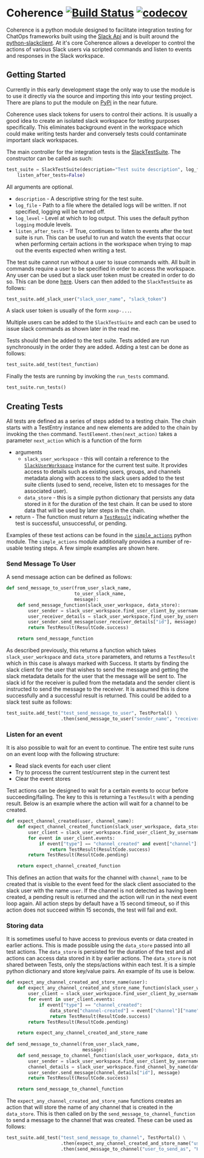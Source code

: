 
# Coherence [![Build Status](https://travis-ci.org/absa-subatomic/coherence.svg?branch=master)](https://travis-ci.org/absa-subatomic/coherence) [![codecov](https://codecov.io/gh/absa-subatomic/coherence/branch/master/graph/badge.svg)](https://codecov.io/gh/absa-subatomic/coherence)
Coherence is a python module designed to facilitate integration testing for ChatOps frameworks built using the
[Slack Api](https://api.slack.com/) and is built around the 
[python-slackclient](https://github.com/slackapi/python-slackclient). At it's core Coherence allows a developer to
control the actions of various Slack users via scripted commands and listen to events and responses in the Slack
workspace.

## Getting Started
Currently in this early development stage the only way to use the module is to use it directly via the source and 
importing this into your testing project. There are plans to put the module on 
[PyPi](https://github.com/absa-subatomic/coherence/issues/2) in the near future.

Coherence uses slack tokens for users to control their actions. It is usually a good idea to create an isolated
slack workspace for testing purposes specifically. This eliminates background event in the workspace which could make 
writing tests harder and conversely tests could contaminate important slack workspaces.

The main controller for the integration tests is the 
[SlackTestSuite](subatomic_coherence/slack_test_suite.py). The constructor
can be called as such:
```python
test_suite = SlackTestSuite(description="Test suite description", log_file="log_file.log", log_level=logging.INFO,
    listen_after_tests=False)
```
All arguments are optional. 
- `description` - A descriptive string for the test suite.
- `log_file` - Path to a file where the detailed logs will be written. If not specified, logging will be turned off.
- `log_level` - Level at which to log output. This uses the default python `logging` module levels.
- `listen_after_tests` - If True, continues to listen to events after the test suite is run. This can be useful to run
and watch the events that occur when performing certain actions in the workspace when trying to map out the events 
expected when writing a test.

The test suite cannot run without a user to issue commands with. All built in commands require a user to be specified
in order to access the workspace. Any user can be used but a slack user token must be created in order to do so. This
can be done [here](https://api.slack.com/custom-integrations/legacy-tokens). Users can then added to the 
`SlackTestSuite` as follows:

```python
test_suite.add_slack_user("slack_user_name", "slack_token")
```

A slack user token is usually of the form `xoxp-...`.

Multiple users can be added to the `SlackTestSuite` and each can be used to issue slack commands as shown later in the
read me.

Tests should then be added to the test suite. Tests added are run synchronously in the order they are added. Adding a 
test can be done as follows:

```python
test_suite.add_test(test_function)
```

Finally the tests are running by invoking the `run_tests` command.

```python
test_suite.run_tests()
```

## Creating Tests
All tests are defined as a series of steps added to a testing chain. The chain starts with a TestEntry instance and new
elements are added to the chain by invoking the `then` command. `TestElement.then(next_action)` takes a parameter 
`next_action` which is a function of the form
- arguments
    - `slack_user_workspace` - this will contain a reference to the [`SlackUserWorkspace`](subatomic_coherence/user/slack_user_workspace.py) instance for the current test
    suite. It provides access to details such as existing users, groups, and channels metadata along with access to the
    slack users added to the test suite clients (used to send, receive, listen etc to messages for the associated user).
    - `data_store` - this is a simple python dictionary that persists any data stored in it for the duration of the test
     chain. It can be used to store data that will be used by later steps in the chain.  
- return - The function must return a [`TestResult`](subatomic_coherence/testing/test.py) indicating whether the test is successful, unsuccessful, or pending.

Examples of these test actions can be found in the [`simple_actions`](subatomic_coherence/actions/simple_actions.py) python module. The `simple_actions` module
additionally provides a number of re-usable testing steps. A few simple examples are shown here.

### Send Message To User
A send message action can be defined as follows:
```python
def send_message_to_user(from_user_slack_name,
                         to_user_slack_name,
                         message):
    def send_message_function(slack_user_workspace, data_store):
        user_sender = slack_user_workspace.find_user_client_by_username(from_user_slack_name)
        user_receiver_details = slack_user_workspace.find_user_by_username(to_user_slack_name)
        user_sender.send_message(user_receiver_details["id"], message)
        return TestResult(ResultCode.success)

    return send_message_function
```

As described previously, this returns a function which takes `slack_user_workspace` and `data_store` parameters, and 
returns a `TestResult` which in this case is always marked with Success. It starts by finding the slack client for the
user that wishes to send the message and getting the slack metadata details for the user that the message will be sent
to. The slack id for the receiver is pulled from the metadata and the sender client is instructed to send the message 
to the receiver. It is assumed this is done successfully and a successful result is returned. This could be added to 
a slack test suite as follows:

```python
test_suite.add_test("test_send_message_to_user", TestPortal() \
                    .then(send_message_to_user("sender_name", "receiver_name", "Hello")))
``` 

### Listen for an event
It is also possible to wait for an event to continue. The entire test suite runs on an event loop with the following
structure:

- Read slack events for each user client
- Try to process the current test/current step in the current test
- Clear the event stores

Test actions can be designed to wait for a certain events to occur before succeeding/failing. The key to this is
returning a `TestResult` with a pending result. Below is an example where the action will wait for a channel to be
created.

```python
def expect_channel_created(user, channel_name):
    def expect_channel_created_function(slack_user_workspace, data_store):
        user_client = slack_user_workspace.find_user_client_by_username(user)
        for event in user_client.events:
            if event["type"] == "channel_created" and event["channel"]["name"] == channel_name:
                return TestResult(ResultCode.success)
        return TestResult(ResultCode.pending)

    return expect_channel_created_function
```

This defines an action that waits for the channel with `channel_name` to be created that is visible to the event feed
for the slack client associated to the slack user with the name `user`. If the channel is not detected as having been 
created, a pending result is returned and the action will run in the next event loop again. All action steps by default
have a 15 second timeout, so if this action does not succeed within 15 seconds, the test will fail and exit.

### Storing data
It is sometimes useful to have access to previous events or data created in earlier actions. This is made possible using
the `data_store` passed into all test actions. The `data_store` is persisted for the duration of the test and all actions
can access data stored in it by earlier actions. The `data_store` is not shared between Tests, only the steps/actions
within each test. It is a simple python dictionary and store key/value pairs. An example of its use is below.

```python
def expect_any_channel_created_and_store_name(user):
    def expect_any_channel_created_and_store_name_function(slack_user_workspace, data_store):
        user_client = slack_user_workspace.find_user_client_by_username(user)
        for event in user_client.events:
            if event["type"] == "channel_created":
                data_store["channel-created"] = event["channel"]["name"]
                return TestResult(ResultCode.success)
        return TestResult(ResultCode.pending)

    return expect_any_channel_created_and_store_name
    
def send_message_to_channel(from_user_slack_name,
                            message):
    def send_message_to_channel_function(slack_user_workspace, data_store):
        user_sender = slack_user_workspace.find_user_client_by_username(from_user_slack_name)
        channel_details = slack_user_workspace.find_channel_by_name(data_store["channel-created"])
        user_sender.send_message(channel_details["id"], message)
        return TestResult(ResultCode.success)

    return send_message_to_channel_function
```

The `expect_any_channel_created_and_store_name` functions creates an action that will store the name of any channel that
is created in the `data_store`. This is then called on by the `send_message_to_channel_function` to send a message to 
the channel that was created. These can be used as follows:

```python
test_suite.add_test("test_send_message_to_channel", TestPortal() \
                    .then(expect_any_channel_created_and_store_name("user_to_listen_as"))
                    .then(send_message_to_channel("user_to_send_as", "Hello")))
``` 
